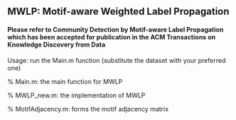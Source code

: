 ## MWLP: Motif-aware Weighted Label Propagation
#### Please refer to Community Detection by Motif-aware Label Propagation which has been accepted for publication in the ACM Transactions on Knowledge Discovery from Data

Usage: run the Main.m function (substitute the dataset with your preferred one)

% Main.m: the main function for MWLP

% MWLP_new.m: the implementation of MWLP

% MotifAdjacency.m: forms the motif adjacency matrix

